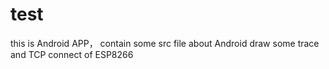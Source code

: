 # test
this is Android APP， contain some src file
about Android draw some trace
and TCP connect of ESP8266 
